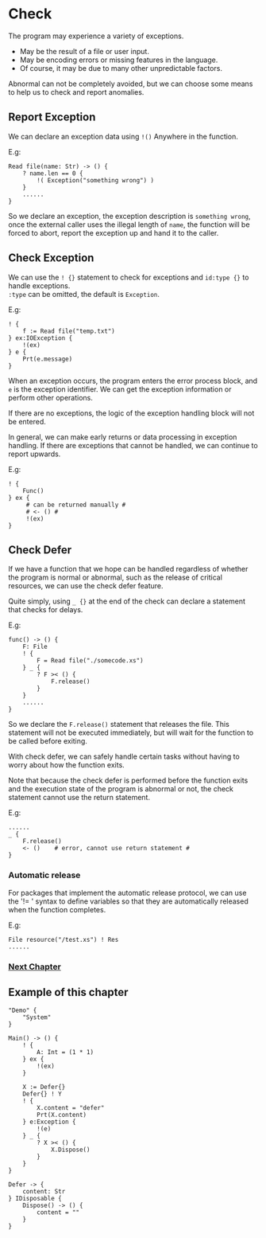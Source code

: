 # Check
The program may experience a variety of exceptions.

- May be the result of a file or user input.
- May be encoding errors or missing features in the language.
- Of course, it may be due to many other unpredictable factors.

Abnormal can not be completely avoided, but we can choose some means to help us to check and report anomalies.

## Report Exception
We can declare an exception data using `!()` Anywhere in the function.

E.g:
```
Read file(name: Str) -> () {
    ? name.len == 0 {
        !( Exception("something wrong") )
    }
    ......
}
```
So we declare an exception, the exception description is `something wrong`, once the external caller uses the illegal length of `name`, the function will be forced to abort, report the exception up and hand it to the caller.
## Check Exception
We can use the `! {}` statement to check for exceptions and `id:type {}` to handle exceptions.  
`:type` can be omitted, the default is `Exception`.  

E.g:
```
! {
    f := Read file("temp.txt")
} ex:IOException {
    !(ex)
} e {
    Prt(e.message)
}
```
When an exception occurs, the program enters the error process block, and `e` is the exception identifier. We can get the exception information or perform other operations.

If there are no exceptions, the logic of the exception handling block will not be entered.

In general, we can make early returns or data processing in exception handling. If there are exceptions that cannot be handled, we can continue to report upwards.

E.g:
```
! {
    Func()
} ex {
     # can be returned manually #
     # <- () #
     !(ex)
}
```

## Check Defer
If we have a function that we hope can be handled regardless of whether the program is normal or abnormal, such as the release of critical resources, we can use the check defer feature.

Quite simply, using `_ {}` at the end of the check can declare a statement that checks for delays.

E.g:
```
func() -> () {
    F: File
    ! {
        F = Read file("./somecode.xs")
    } _ {
        ? F >< () {
            F.release()
        }
    }
    ......
}
```
So we declare the `F.release()` statement that releases the file. This statement will not be executed immediately, but will wait for the function to be called before exiting.

With check defer, we can safely handle certain tasks without having to worry about how the function exits.

Note that because the check defer is performed before the function exits and the execution state of the program is abnormal or not, the check statement cannot use the return statement.

E.g:
```
......
_ {
    F.release()
    <- ()    # error, cannot use return statement #
}
```

### Automatic release
For packages that implement the automatic release protocol, we can use the '!= ' syntax to define variables so that they are automatically released when the function completes.

E.g:
``` 
File resource("/test.xs") ! Res
......
```

### [Next Chapter](asynchronous.md)

## Example of this chapter
```
"Demo" {
    "System"
}

Main() -> () {
    ! {
        A: Int = (1 * 1)
    } ex {
        !(ex)
    }

    X := Defer{}
    Defer{} ! Y
    ! {
        X.content = "defer"
        Prt(X.content)
    } e:Exception {
        !(e)
    } _ {
        ? X >< () {
            X.Dispose()
        }
    }
}

Defer -> {
    content: Str
} IDisposable {
    Dispose() -> () {
        content = ""
    }
}
```
